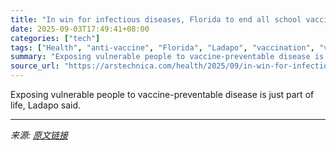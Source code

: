 ```yaml
---
title: "In win for infectious diseases, Florida to end all school vaccine requirements"
date: 2025-09-03T17:49:41+08:00
categories: ["tech"]
tags: ["Health", "anti-vaccine", "Florida", "Ladapo", "vaccination", "vaccine"]
summary: "Exposing vulnerable people to vaccine-preventable disease is just part of life, Ladapo said."
source_url: "https://arstechnica.com/health/2025/09/in-win-for-infectious-diseases-florida-to-end-all-school-vaccine-requirements/"
---
```


Exposing vulnerable people to vaccine-preventable disease is just part of life, Ladapo said.

---

*来源: [原文链接](https://arstechnica.com/health/2025/09/in-win-for-infectious-diseases-florida-to-end-all-school-vaccine-requirements/)*
